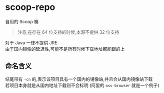 # scoop-repo

自用的 Scoop 桶

> 注意,在存在 64 位支持的时候,本源不提供 32 位支持

对于 Java 一律不提供 JRE.  
由于国内镜像的延迟性,可能不是所有时候下载地址都能跟的上

## 命名含义

结尾带有 `-cn` 的,表示该项目具有一个国内的镜像站,并且会从国内镜像站下载  
若项目本身就是从国内地址下载则不会标明 (阿里的 `oss-browser` 就是一个例子)
